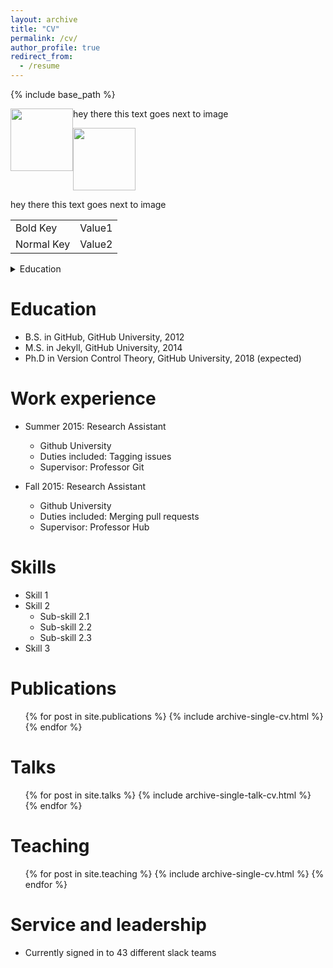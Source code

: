 ```yaml
---
layout: archive
title: "CV"
permalink: /cv/
author_profile: true
redirect_from:
  - /resume
---
```


{% include base_path %}
<p>
<img style="float: left;" src="https://ekanshsareen.github.io/files/logo.png" width="100" />
hey there this text goes next to image
</p>

<p float="left">
  <img src="https://ekanshsareen.github.io/files/logo.png" width="100" />
</p>
hey there this text goes next to image

| | |
|-|-|
| Bold Key | Value1 |
| Normal Key | Value2 |

<details>
<summary>Education</summary>

</details>

Education
======
* B.S. in GitHub, GitHub University, 2012
* M.S. in Jekyll, GitHub University, 2014
* Ph.D in Version Control Theory, GitHub University, 2018 (expected)

Work experience
======
* Summer 2015: Research Assistant
  * Github University
  * Duties included: Tagging issues
  * Supervisor: Professor Git

* Fall 2015: Research Assistant
  * Github University
  * Duties included: Merging pull requests
  * Supervisor: Professor Hub
  
Skills
======
* Skill 1
* Skill 2
  * Sub-skill 2.1
  * Sub-skill 2.2
  * Sub-skill 2.3
* Skill 3

Publications
======
  <ul>{% for post in site.publications %}
    {% include archive-single-cv.html %}
  {% endfor %}</ul>
  
Talks
======
  <ul>{% for post in site.talks %}
    {% include archive-single-talk-cv.html %}
  {% endfor %}</ul>
  
Teaching
======
  <ul>{% for post in site.teaching %}
    {% include archive-single-cv.html %}
  {% endfor %}</ul>
  
Service and leadership
======
* Currently signed in to 43 different slack teams

